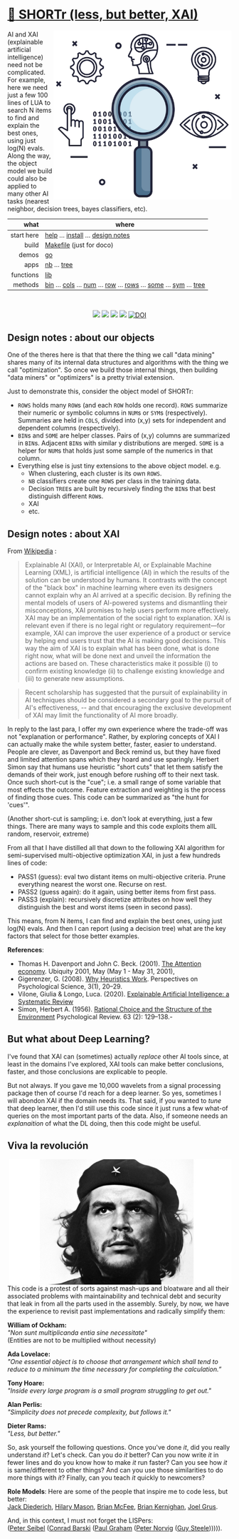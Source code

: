 # [:high_brightness: SHORTr (less, but better, XAI)](all.md)

<a href="all.md"><img align=right width=400 src="shortr.png"></a>

AI and XAI (explainable artificial intelligence) need not be complicated.
For example, here we need just a few 100 lines of LUA to search
N items to  find and explain the best ones, using just log(N) evals. Along the way,
the object model we build could also be applied to  many other AI tasks (nearest neighbor,
decision trees, bayes classifiers, etc).



|       what | where                                                                                                         |
|-----------:|---------------------------------------------------------------------------------------------------------------|
| start here | [help](all.md) &hellip;  [install](/INSTALL.md) &hellip; [design notes](design.md)     |         
|      build | [Makefile](https://github.com/timm/shortr/blob/master/etc/src/Makefile) (just for doco)                      |
|      demos | [go](go.md)                                                                                                   |
|       apps | [nb](nb.md) &hellip; [tree](tree.md)                                                                                |
|  functions | [lib](lib.md)                                                                                                 |
|    methods | [bin](bin.md) &hellip; [cols](cols.md) &hellip; [num](num.md) &hellip; [row](row.md) &hellip; [rows](rows.md) &hellip; [some](some.md) &hellip; [sym](sym.md) &hellip; [tree](tree.md) |

<br clear=all>
<p align=center>
<a href=".."><img src="https://img.shields.io/badge/Lua-%232C2D72.svg?logo=lua&logoColor=white"></a>
<a href=".."><img src="https://img.shields.io/badge/checked--by-syntastic-yellow?logo=Checkmarx&logoColor=white"></a>
<a href="https://github.com/timm/shortr/actions/workflows/tests.yml"><img src="https://github.com/timm/shortr/actions/workflows/tests.yml/badge.svg"></a>
<a href="https://opensource.org/licenses/BSD-2-Clause"><img  src="https://img.shields.io/badge/License-BSD%202--Clause-orange.svg?logo=opensourceinitiative&logoColor=white"></a>
<a href="https://zenodo.org/badge/latestdoi/206205826"> <img  src="https://zenodo.org/badge/206205826.svg" alt="DOI"></a> 
</p>

## Design notes : about our objects

One of the  theres here is that that there the thing we call "data 
mining" shares many of its internal data structures and algorithms
with the thing we call "optimization". So once we build those
internal things, then building "data miners" or "optimizers"
is a  pretty trivial extension. 

Just to demonstrate this, consider the object model of SHORTr:
-   `ROWS` holds many `ROW`s (and each `ROW` holds one record).  `ROWS` summarize their numeric
or symbolic  columns in `NUM`s or `SYM`s (respectively). Summaries are held in `COLS`, divided into  (x,y) sets for
independent and dependent columns (respectively). 
- `BIN`s and `SOME` are helper classes. Pairs of (x,y) columns are summarized in `BIN`s. Adjacent `BIN`s with  similar y distributions
are merged. 
`SOME` is a helper
for `NUM`s that holds just some sample of the numerics in that column. 
- Everything else is just tiny extensions to the above object model. e.g. 
  - When clustering, each cluster is its own `ROWS`.
  - `NB` classifiers create one `ROWS` per class in the training data.
  - Decision `TREE`s are built by recursively finding the `BIN`s that best distinguish different `ROW`s. 
  - XAI
  - etc.

## Design notes : about XAI
From  [Wikipedia](https://en.wikipedia.org/wiki/Explainable_artificial_intelligence) :

> Explainable AI (XAI), or Interpretable AI, or Explainable Machine
Learning (XML), is artificial intelligence (AI) in which the
results of the solution can be understood by humans. It contrasts
with the concept of the "black box" in machine learning where even
its designers cannot explain why an AI arrived at a specific
decision. By refining the mental models of users of AI-powered
systems and dismantling their misconceptions, XAI promises to help
users perform more effectively. XAI may be an implementation of
the social right to explanation. XAI is relevant even if there
is no legal right or regulatory requirement—for example, XAI can
improve the user experience of a product or service by helping end
users trust that the AI is making good decisions. This way the aim
of XAI is to explain what has been done, what is done right now,
what will be done next and unveil the information the actions are
based on. These characteristics make it possible (i) to confirm
existing knowledge (ii) to challenge existing knowledge and (iii)
to generate new assumptions.

> Recent scholarship has suggested that the pursuit of explainability
in AI techniques should be considered a secondary goal to the pursuit
of AI's effectiveness, -- and that encouraging the exclusive
development of XAI may limit the functionality of AI more broadly.

In reply to the last para, I offer my own experience where the trade-off was not "explanation or performance". 
Rather, by exploring concepts of XAI I can actually make the while
system better, faster, easier to understand. 
People are clever, as Davenport and Beck remind us,
but they  have fixed and limited attention spans
which they  hoard and use sparingly.
Herbert Simon say that humans  use heuristic "short cuts" that let 
them satisfy the demands of their work, just enough
before rushing off to their next
task.
Once such short-cut is the "cue"; i.e. a small range
of some variable that most effects the outcome. Feature
extraction and weighting  is the process of finding
those cues. This code can be summarized as "the hunt
for 'cues'". 

(Another short-cut is sampling; i.e. don't look at 
everything, just a few things. There are many ways to
sample and this code exploits them allL random, 
reservoir, extreme)

From all that I have distilled all that down to the following XAI algorithm
for semi-supervised multi-objective optimization XAI, in just a few hundreds lines of code:
- PASS1 (guess): eval two distant items on multi-objective criteria.
       Prune everything nearest the worst one. Recurse on rest.
- PASS2 (guess again): do it again, using better items from first pass.
- PASS3 (explain): recursively discretize attributes on how well they
      distinguish the best and worst items (seen in second pass).

This means, from N items, I can find and explain the best ones, using just log(N) evals. And then I can report
(using a decision tree) what are the key factors that select for those better examples. 

 **References**:
- Thomas H. Davenport and John C. Beck. (2001). 
  [The Attention economy](https://ubiquity.acm.org/article.cfm?id=376626). 
  Ubiquity 2001, May (May 1 - May 31, 2001), 
- Gigerenzer, G. (2008). 
  [Why Heuristics Work](https://pure.mpg.de/rest/items/item_2100099/component/file_2100098/content).
  Perspectives on Psychological Science, 3(1), 20–29. 
- Vilone, Giulia & Longo, Luca. (2020). 
  [Explainable Artificial Intelligence: a Systematic Review](https://arxiv.org/pdf/2006.00093.pdf)
- Simon, Herbert A. (1956). 
  [Rational Choice and the Structure of the Environment](https://uk.sagepub.com/sites/default/files/upm-binaries/25239_Chater~Vol_1~Ch_03.pdf)
  Psychological Review. 63 (2): 129–138.- 

## But what about Deep Learning?
I've found that XAI can (sometimes) actually 
_replace_ other AI tools since, at least in the domains
I've explored, XAI tools can make better conclusions, 
faster, and those conclusions are explicable to people.

But not always. If you gave me 10,000 wavelets
from a signal processing package then of course I'd 
reach for a deep learner. So yes, sometimes I will abondon XAI if the domain
needs its. That said, 
if you wanted to _tune_ that deep
learner, then I'd still use this code since it
just runs a few what-of queries on the
most important parts of the data. Also, if someone needs an _explanaition_
of what the DL doing, then this code might be useful.

## Viva la revolución
<img src="che.jpg" align=right width=500>

This code is a protest of sorts against
 mash-ups and bloatware and all their associated 
 problems with maintainability and technical debt and security that leak in from all 
 the parts used in the assembly. Surely, by now, we have the experience to revisit past implementations and radically simplify them:

<b>William of Ockham:</b></br>
<em>"Non sunt multiplicanda entia sine necessitate"</em><br>
(Entities are not to be multiplied without necessity)<p>
<b>Ada Lovelace:</b><br>
<em>"One essential object is to choose that arrangement which shall tend to reduce to a minimum the time necessary for completing the calculation.”</em><p>
<b>Tony Hoare:</b><br>
<em>"Inside every large program is a small program struggling to get out."</em><p>
<b>Alan Perlis:</b><br><em>"Simplicity does not precede complexity, but follows it."</em><p>
<b>Dieter Rams:</b><br><em>"Less, but better."</em>

So, ask yourself the following questions. Once you've done _it_, did you really understand _it_? Let's check.
Can you do _it_ better?
Can you now
write _it_ in fewer lines and do you know how to make _it_ run faster?
Can you see how _it_ is same/different to other things?
And can you use those similarities to do more things with  _it_?
Finally, can you teach _it_ quickly to newcomers?
    
**Role Models**: Here are some of the people that
inspire me to code less, but better:<br>
[Jack Diederich](https://www.youtube.com/watch?v=o9pEzgHorH0), [Hilary Mason](https://www.youtube.com/watch?v=l2btv0yUPNQ),
[Brian McFee](https://brianmcfee.net/papers/ismir2011_sptree.pdf),
[Brian Kernighan](https://www.oreilly.com/library/view/beautiful-code/9780596510046/ch01.html),
[Joel Grus](https://github.com/joelgrus/data-science-from-scratch).<p>
And, in this context, I must not forget the LISPers: <br>
([Peter Seibel](https://gigamonkeys.com/book/)
  ([Conrad Barski](https://doc.lagout.org/programmation/Lisp/Land%20of%20Lisp_%20Learn%20to%20Program%20in%20Lisp%2C%20One%20Game%20at%20a%20Time%20%5BBarski%202010-11-15%5D.pdf)
  ([Paul Graham](http://www.paulgraham.com/onlisp.html)
    ([Peter Norvig](http://norvig.com/lispy.html)
      ([Guy Steele](https://dspace.mit.edu/bitstream/handle/1721.1/5790/AIM-353.pdf?sequence=2&isAllowed=y)))))). 

